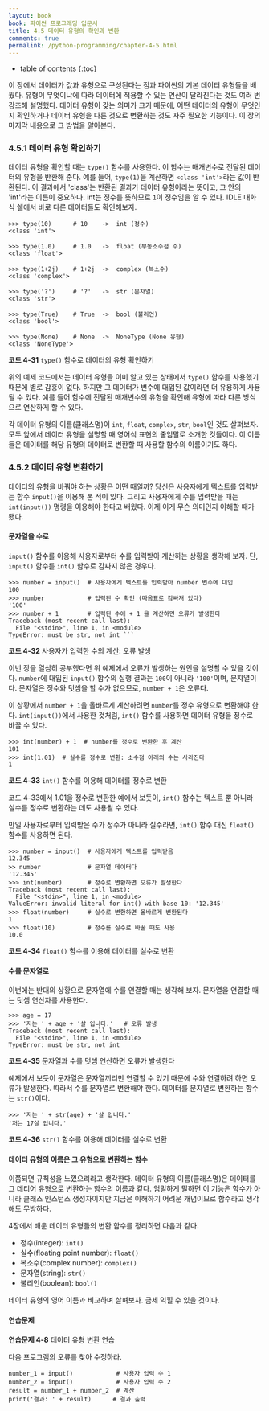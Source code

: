 ```yaml
---
layout: book
book: 파이썬 프로그래밍 입문서
title: 4.5 데이터 유형의 확인과 변환
comments: true
permalink: /python-programming/chapter-4-5.html
---
```

* table of contents
{:toc}

이 장에서 데이터가 값과 유형으로 구성된다는 점과 파이썬의 기본 데이터 유형들을 배웠다. 유형이 무엇이냐에 따라 데이터에 적용할 수 있는 연산이 달라진다는 것도 여러 번 강조해 설명했다. 데이터 유형이 갖는 의미가 크기 때문에, 어떤 데이터의 유형이 무엇인지 확인하거나 데이터 유형을 다른 것으로 변환하는 것도 자주 필요한 기능이다. 이 장의 마지막 내용으로 그 방법을 알아본다.

### 4.5.1 데이터 유형 확인하기

데이터 유형을 확인할 때는 ``type()`` 함수를 사용한다. 이 함수는 매개변수로 전달된 데이터의 유형을 반환해 준다. 예를 들어, ``type(1)``을 계산하면 ``<class 'int'>``라는 값이 반환된다. 이 결과에서 'class'는 반환된 결과가 데이터 유형이라는 뜻이고, 그 안의 'int'라는 이름이 중요하다. int는 정수를 뜻하므로 ``1``이 정수임을 알 수 있다. IDLE 대화식 쉘에서 바로 다른 데이터들도 확인해보자.

    >>> type(10)      # 10    ->  int (정수)
    <class 'int'>
    
    >>> type(1.0)     # 1.0   ->  float (부동소수점 수)
    <class 'float'>
    
    >>> type(1+2j)    # 1+2j  ->  complex (복소수)
    <class 'complex'>
    
    >>> type('?')     # '?'   ->  str (문자열)
    <class 'str'>
    
    >>> type(True)    # True  ->  bool (불리언)
    <class 'bool'>

    >>> type(None)    # None  ->  NoneType (None 유형)
    <class 'NoneType'>

**코드 4-31** ``type()`` 함수로 데이터의 유형 확인하기

위의 예제 코드에서는 데이터 유형을 이미 알고 있는 상태에서 ``type()`` 함수를 사용했기 때문에 별로 감흥이 없다. 하지만 그 데이터가 변수에 대입된 값이라면 더 유용하게 사용될 수 있다. 예를 들어 함수에 전달된 매개변수의 유형을 확인해 유형에 따라 다른 방식으로 연산하게 할 수 있다.

각 데이터 유형의 이름(클래스명)이 ``int``, ``float``, ``complex``, ``str``, ``bool``인 것도 살펴보자. 모두 앞에서 데이터 유형을 설명할 때 영어식 표현의 줄임말로 소개한 것들이다. 이 이름들은 데이터를 해당 유형의 데이터로 변환할 때 사용할 함수의 이름이기도 하다.


### 4.5.2 데이터 유형 변환하기

데이터의 유형을 바꿔야 하는 상황은 어떤 때일까? 당신은 사용자에게 텍스트를 입력받는 함수 ``input()``을 이용해 본 적이 있다. 그리고 사용자에게 수를 입력받을 때는 ``int(input())`` 명령을 이용해야 한다고 배웠다. 이제 이게 무슨 의미인지 이해할 때가 됐다.

#### 문자열을 수로

``input()`` 함수를 이용해 사용자로부터 수를 입력받아 계산하는 상황을 생각해 보자. 단, ``input()`` 함수를 ``int()`` 함수로 감싸지 않은 경우다.

    >>> number = input()  # 사용자에게 텍스트를 입력받아 number 변수에 대입
    100
    >>> number            # 입력된 수 확인 (따옴표로 감싸져 있다)
    '100'
    >>> number + 1        # 입력된 수에 + 1 을 계산하면 오류가 발생한다
    Traceback (most recent call last):
      File "<stdin>", line 1, in <module>
    TypeError: must be str, not int ```

**코드 4-32** 사용자가 입력한 수의 계산: 오류 발생

이번 장을 열심히 공부했다면 위 예제에서 오류가 발생하는 원인을 설명할 수 있을 것이다. ``number``에 대입된 ``input()`` 함수의 실행 결과는 ``100``이 아니라 ``'100'``이며, 문자열이다. 문자열은 정수와 덧셈을 할 수가 없으므로, ``number + 1``은  오류다.

이 상황에서 ``number + 1``을 올바르게 계산하려면 ``number``를 정수 유형으로 변환해야 한다. ``int(input())``에서 사용한 것처럼, ``int()`` 함수를 사용하면 데이터 유형을 정수로 바꿀 수 있다.

    >>> int(number) + 1  # number를 정수로 변환한 후 계산
    101
    >>> int(1.01)  # 실수를 정수로 변환: 소수점 아래의 수는 사라진다
    1

**코드 4-33** ``int()`` 함수를 이용해 데이터를 정수로 변환

코드 4-33에서 1.01을 정수로 변환한 예에서 보듯이, ``int()`` 함수는 텍스트 뿐 아니라 실수를 정수로 변환하는 데도 사용될 수 있다.

만일 사용자로부터 입력받은 수가 정수가 아니라 실수라면, ``int()`` 함수 대신 ``float()`` 함수를 사용하면 된다.

    >>> number = input()  # 사용자에게 텍스트를 입력받음
    12.345
    >> number             # 문자열 데이터다
    '12.345'
    >>> int(number)       # 정수로 변환하면 오류가 발생한다
    Traceback (most recent call last):
      File "<stdin>", line 1, in <module>
    ValueError: invalid literal for int() with base 10: '12.345'
    >>> float(number)     # 실수로 변환하면 올바르게 변환된다
    1
    >>> float(10)         # 정수를 실수로 바꿀 때도 사용
    10.0

**코드 4-34** ``float()`` 함수를 이용해 데이터를 실수로 변환


#### 수를 문자열로

이번에는 반대의 상황으로 문자열에 수를 연결할 때는 생각해 보자. 문자열을 연결할 때는 덧셈 연산자를 사용한다.

    >>> age = 17
    >>> '저는 ' + age + '살 입니다.'   # 오류 발생
    Traceback (most recent call last):
      File "<stdin>", line 1, in <module>
    TypeError: must be str, not int

**코드 4-35** 문자열과 수를 덧셈 연산하면 오류가 발생한다

예제에서 보듯이 문자열은 문자열끼리만 연결할 수 있기 때문에 수와 연결하려 하면 오류가 발생한다. 따라서 수를 문자열로 변환해야 한다. 데이터를 문자열로 변환하는 함수는 ``str()``이다.

    >>> '저는 ' + str(age) + '살 입니다.'
    '저는 17살 입니다.'

**코드 4-36** ``str()`` 함수를 이용해 데이터를 실수로 변환


#### 데이터 유형의 이름은 그 유형으로 변환하는 함수

이쯤되면 규칙성을 느꼈으리라고 생각한다. 데이터 유형의 이름(클래스명)은 데이터를 그 데티어 유형으로 변환하는 함수의 이름과 같다. 엄밀하게 말하면 이 기능은 함수가 아니라 클래스 인스턴스 생성자이지만 지금은 이해하기 어려운 개념이므로 함수라고 생각해도 무방하다.

4장에서 배운 데이터 유형들의 변환 함수를 정리하면 다음과 같다.

* 정수(integer): ``int()``
* 실수(floating point number): ``float()``
* 복소수(complex number): ``complex()``
* 문자열(string): ``str()``
* 불리언(boolean): ``bool()``

데이터 유형의 영어 이름과 비교하며 살펴보자. 금세 익힐 수 있을 것이다.


#### 연습문제

**연습문제 4-8** 데이터 유형 변환 연습

다음 프로그램의 오류를 찾아 수정하라.

```
number_1 = input()            # 사용자 입력 수 1
number_2 = input()            # 사용자 입력 수 2
result = number_1 + number_2  # 계산
print('결과: ' + result)      # 결과 출력
```



